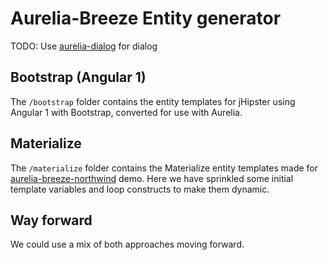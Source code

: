 # Aurelia-Breeze Entity generator

TODO: Use [aurelia-dialog](https://github.com/aurelia/dialog) for dialog

## Bootstrap (Angular 1)

The `/bootstrap` folder contains the entity templates for jHipster using Angular 1 with Bootstrap, converted for use with Aurelia.

## Materialize

The `/materialize` folder contains the Materialize entity templates made for [aurelia-breeze-northwind](https://github.com/jdanyow/aurelia-breeze-northwind) demo.
Here we have sprinkled some initial template variables and loop constructs to make them dynamic.

## Way forward

We could use a mix of both approaches moving forward.


